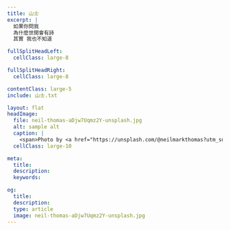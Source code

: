 ```yaml
---
title: 山士
excerpt: |
  如果你問我
  為什麼世間會有詩
  其實 我也不知道

fullSplitHeadLeft:
  cellClass: large-8

fullSplitHeadRight:
  cellClass: large-8

contentClass: large-5
include: 山士.txt

layout: flat
headImage:
  file: neil-thomas-aDjw7Uqmz2Y-unsplash.jpg
  alt: sample alt
  caption: |
    <span>Photo by <a href="https://unsplash.com/@neilmarkthomas?utm_source=unsplash&amp;utm_medium=referral&amp;utm_content=creditCopyText">Neil Thomas</a> on <a href="https://unsplash.com/collections/11456707/nature?utm_source=unsplash&amp;utm_medium=referral&amp;utm_content=creditCopyText">Unsplash</a></span>
  cellClass: large-10

meta:
  title:
  description:
  keywords:

og:
  title:
  description:
  type: article
  image: neil-thomas-aDjw7Uqmz2Y-unsplash.jpg
---
```

